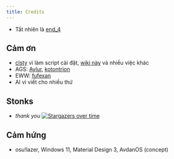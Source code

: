 ```yaml
---
title: Credits
---
```

 - Tất nhiên là [end_4](https://github.com/end-4)

## Cảm ơn
 - [clsty](https://github.com/clsty) vì làm script cài đặt, [wiki này](https://github.com/end-4/dots-hyprland-wiki) và nhiều việc khác
 - AGS: [Aylur](https://github.com/Aylur/dotfiles), [kotontrion](https://github.com/kotontrion/dotfiles)
 - EWW: [fufexan](https://github.com/fufexan/dotfiles)
 - AI vì viết cho nhiều thứ

## Stonks
- _thank you_
[![Stargazers over time](https://starchart.cc/end-4/dots-hyprland.svg?background=%230d1117&axis=%23e6edf3&line=%234759e7)](https://starchart.cc/end-4/dots-hyprland)


## Cảm hứng
 - osu!lazer, Windows 11, Material Design 3, AvdanOS (concept)
